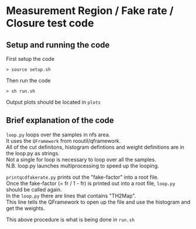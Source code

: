 # Measurement Region / Fake rate / Closure test code

## Setup and running the code

First setup the code

    > source setup.sh

Then run the code

    > sh run.sh

Output plots should be located in ```plots```

## Brief explanation of the code

```loop.py``` loops over the samples in nfs area.  
It uses the ```QFramework``` from rooutil/qframework.  
All of the cut definitons, histogram defintions and weight definitions are in the loop.py as strings.  
Not a single for loop is necessary to loop over all the samples.  
N.B. loop.py launches multiprocessing to speed up the looping.  

```printqcdfakerate.py``` prints out the "fake-factor" into a root file.  
Once the fake-factor (= fr / 1 - fr) is printed out into a root file, ```loop.py``` should be called again.  
In the ```loop.py``` there are lines that contains "TH2Map".  
This line tells the QFramework to open up the file and use the histogram and get the weights.  

This above procedure is what is being done in ```run.sh```  
